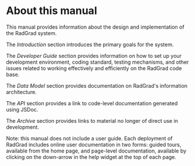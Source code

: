 # About this manual

This manual provides information about the design and implementation of the RadGrad system. 

The *Introduction* section introduces the primary goals for the system.  

The *Developer Guide* section provides information on how to set up your development environment, coding standard, testing mechanisms, and other issues related to working effectively and efficiently on the RadGrad code base. 

The *Data Model* section provides documentation on RadGrad's information architecture. 

The *API* section provides a link to code-level documentation generated using JSDoc.

The *Archive* section provides links to material no longer of direct use in development.
 
Note: this manual does not include a user guide. Each deployment of RadGrad includes online user documentation in two forms: guided tours, available from the home page, and page-level documentation, available by clicking on the down-arrow in the help widget at the top of each page. 


